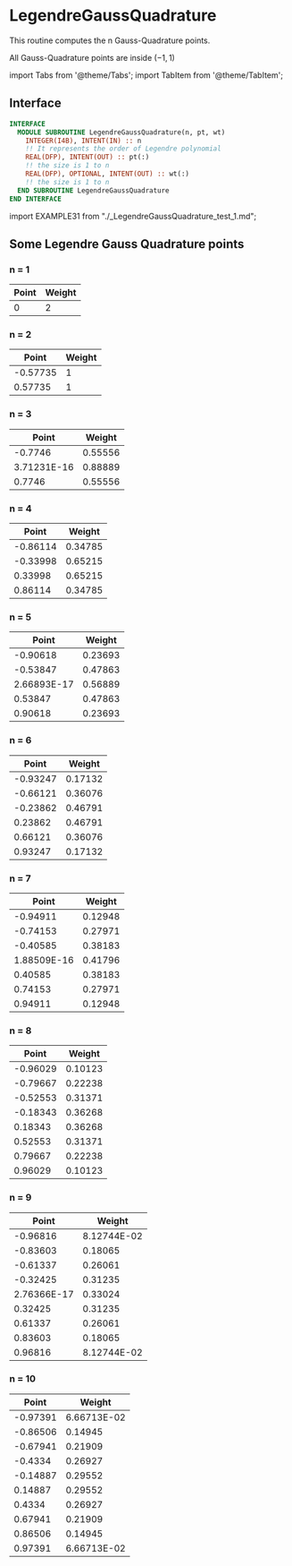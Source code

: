 # LegendreGaussQuadrature

This routine computes the n Gauss-Quadrature points.

All Gauss-Quadrature points are inside $(-1, 1)$

import Tabs from '@theme/Tabs';
import TabItem from '@theme/TabItem';

## Interface

<Tabs>
<TabItem value="interface" label="܀ Interface" default>

```fortran
INTERFACE
  MODULE SUBROUTINE LegendreGaussQuadrature(n, pt, wt)
    INTEGER(I4B), INTENT(IN) :: n
    !! It represents the order of Legendre polynomial
    REAL(DFP), INTENT(OUT) :: pt(:)
    !! the size is 1 to n
    REAL(DFP), OPTIONAL, INTENT(OUT) :: wt(:)
    !! the size is 1 to n
  END SUBROUTINE LegendreGaussQuadrature
END INTERFACE
```

</TabItem>

<TabItem value="example" label="️܀ See example">

import EXAMPLE31 from "./_LegendreGaussQuadrature_test_1.md";

<EXAMPLE31 />

</TabItem>

<TabItem value="close" label="↢ ">

</TabItem>
</Tabs>

## Some Legendre Gauss Quadrature points

### n = 1

 | Point | Weight |
 |  --- |  --- |
 | 0 | 2 |

### n = 2

 | Point | Weight |
 |  --- |  --- |
 | -0.57735 | 1 |
 | 0.57735 | 1 |

### n = 3

 | Point | Weight |
 |  --- |  --- |
 | -0.7746 | 0.55556 |
 | 3.71231E-16 | 0.88889 |
 | 0.7746 | 0.55556 |

### n = 4

 | Point | Weight |
 |  --- |  --- |
 | -0.86114 | 0.34785 |
 | -0.33998 | 0.65215 |
 | 0.33998 | 0.65215 |
 | 0.86114 | 0.34785 |

### n = 5

 | Point | Weight |
 |  --- |  --- |
 | -0.90618 | 0.23693 |
 | -0.53847 | 0.47863 |
 | 2.66893E-17 | 0.56889 |
 | 0.53847 | 0.47863 |
 | 0.90618 | 0.23693 |

### n = 6

 | Point | Weight |
 |  --- |  --- |
 | -0.93247 | 0.17132 |
 | -0.66121 | 0.36076 |
 | -0.23862 | 0.46791 |
 | 0.23862 | 0.46791 |
 | 0.66121 | 0.36076 |
 | 0.93247 | 0.17132 |

### n = 7

 | Point | Weight |
 |  --- |  --- |
 | -0.94911 | 0.12948 |
 | -0.74153 | 0.27971 |
 | -0.40585 | 0.38183 |
 | 1.88509E-16 | 0.41796 |
 | 0.40585 | 0.38183 |
 | 0.74153 | 0.27971 |
 | 0.94911 | 0.12948 |

### n = 8

 | Point | Weight |
 |  --- |  --- |
 | -0.96029 | 0.10123 |
 | -0.79667 | 0.22238 |
 | -0.52553 | 0.31371 |
 | -0.18343 | 0.36268 |
 | 0.18343 | 0.36268 |
 | 0.52553 | 0.31371 |
 | 0.79667 | 0.22238 |
 | 0.96029 | 0.10123 |

### n = 9

 | Point | Weight |
 |  --- |  --- |
 | -0.96816 | 8.12744E-02 |
 | -0.83603 | 0.18065 |
 | -0.61337 | 0.26061 |
 | -0.32425 | 0.31235 |
 | 2.76366E-17 | 0.33024 |
 | 0.32425 | 0.31235 |
 | 0.61337 | 0.26061 |
 | 0.83603 | 0.18065 |
 | 0.96816 | 8.12744E-02 |

### n = 10

 | Point | Weight |
 |  --- |  --- |
 | -0.97391 | 6.66713E-02 |
 | -0.86506 | 0.14945 |
 | -0.67941 | 0.21909 |
 | -0.4334 | 0.26927 |
 | -0.14887 | 0.29552 |
 | 0.14887 | 0.29552 |
 | 0.4334 | 0.26927 |
 | 0.67941 | 0.21909 |
 | 0.86506 | 0.14945 |
 | 0.97391 | 6.66713E-02 |
